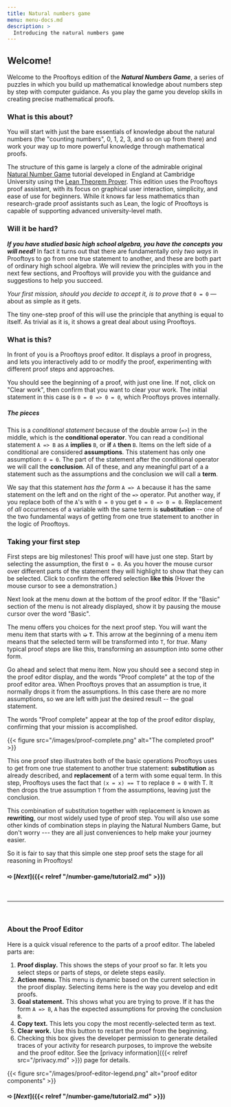 ```yaml
---
title: Natural numbers game
menu: menu-docs.md
description: >
  Introducing the natural numbers game
---
```


## Welcome!

Welcome to the Prooftoys edition of the ***Natural Numbers Game***, a
series of puzzles in which you build up mathematical knowledge about
numbers step by step with computer guidance.  As you play the game
you develop skills in creating precise mathematical proofs.

### What is this about?

You will start with just the bare essentials of knowledge about the
natural numbers (the "counting numbers", 0, 1, 2, 3, and so on up from
there) and work your way up to more powerful knowledge through
mathematical proofs.

The structure of this game is largely a clone of the admirable
original [Natural Number
Game](https://www.ma.imperial.ac.uk/~buzzard/xena/natural_number_game/)
tutorial developed in England at Cambridge University using the [Lean
Theorem Prover](https://leanprover.github.io/).  This edition uses the
Prooftoys proof assistant, with its focus on graphical user
interaction, simplicity, and ease of use for beginners.  While it
knows far less mathematics than research-grade proof assistants such
as Lean, the logic of Prooftoys is capable of supporting advanced
university-level math.

### Will it be hard?

***If you have studied basic high school algebra, you have the
concepts you will need!*** In fact it turns out that there are
fundamentally only *two ways* in Prooftoys to go from one true
statement to another, and these are both part of ordinary high school
algebra.  We will review the principles with you in the next few
sections, and Prooftoys will provide you with the guidance and
suggestions to help you succeed.

*Your first mission, should you decide to accept it, is to prove that*
`0 = 0` &mdash; about as simple as it gets.

The tiny one-step proof of this will use the principle that anything
is equal to itself.  As trivial as it is, it shows a great deal about
using Prooftoys.

### What is this?

<div class=proof-editor data-exercise="nat/nat0"></div>

In front of you is a Prooftoys proof editor.  It displays a proof in
progress, and lets you interactively add to or modify the proof,
experimenting with different proof steps and approaches.

You should see the beginning of a proof, with just one line.  If not,
click on "Clear work", then confirm that you want to clear your work.
The initial statement in this case is `0 = 0 => 0 = 0`, which
Prooftoys proves internally.

##### The pieces

This is a *conditional statement* because of the double arrow (`=>`)
in the middle, which is the **conditional operator**.  You can read a
conditional statement `A => B` as `A` **implies** `B`, or **if** `A`
**then** `B`.  Items on the left side of a conditional are considered
**assumptions**.  This statement has only one assumption: `0 = 0`.
The part of the statement after the conditional operator we will call
the **conclusion**.  All of these, and any meaningful part of a a
statement such as the assumptions and the conclusion we will call a
**term**.

We say that this statement *has the form* `A => A` because it has the
same statement on the left and on the right of the `=>` operator.  Put
another way, if you replace both of the `A`'s with `0 = 0` you get `0
= 0 => 0 = 0`.  Replacement of *all* occurrences of a variable with
the same term is **substitution** -- one of the two fundamental ways
of getting from one true statement to another in the logic of
Prooftoys.

### Taking your first step

First steps are big milestones!  This proof will have just one step.
Start by selecting the assumption, the first `0 = 0`.  As you hover
the mouse cursor over different parts of the statement they will
highlight to show that they can be selected.  Click to confirm the
offered selection <b videotip="/images/select-x-y.mp4">like this</b>
(Hover the mouse cursor to see a demonstration.)

Next look at the menu down at the bottom of the proof editor.  If the
"Basic" section of the menu is not already displayed, show it by
pausing the mouse cursor over the word "Basic".

The menu offers you choices for the next proof step.  You will want
the menu item that starts with ➭ <b>`T`</b>.  This arrow at the
beginning of a menu item means that the selected term will be
transformed into `T`, for *true*.  Many typical proof steps are like
this, transforming an assumption into some other form.

Go ahead and select that menu item. Now you should see a second step
in the proof editor display, and the words "Proof complete" at the top
of the proof editor area.  When Prooftoys proves that an assumption is
true, it normally drops it from the assumptions.  In this case there
are no more assumptions, so we are left with just the desired result
-- the goal statement.

The words "Proof complete" appear at the top of the proof editor
display, confirming that your mission is accomplished.

{{< figure src="/images/proof-complete.png" alt="The completed proof" >}}

This one proof step illustrates both of the basic operations Prooftoys
uses to get from one true statement to another true statement:
**substitution** as already described, and **replacement** of a term
with some equal term.  In this step, Prooftoys uses the fact that `(x
= x) == T` to replace `0 = 0` with T.  It then drops the true
assumption `T` from the assumptions, leaving just the conclusion.

This combination of substitution together with replacement is known as
**rewriting**, our most widely used type of proof step.  You will also
use some other kinds of combination steps in playing
the Natural Numbers Game, but don't worry --- they are all just
conveniences to help make your journey easier.

So it is fair to say that this simple one step proof sets the stage
for all reasoning in Prooftoys!

#### ➪ [***Next***]({{< relref "/number-game/tutorial2.md" >}})

&nbsp;

<hr>

&nbsp;

### About the Proof Editor

Here is a quick visual reference to the parts of a proof editor.  The
labeled parts are:

1. **Proof display.** This shows the steps of your proof so far.  It
   lets you select steps or parts of steps, or delete steps easily.
2. **Action menu.** This menu is dynamic based on the current
   selection in the proof display.  Selecting items here is the way
   you develop and edit proofs.
3. **Goal statement.** This shows what you are trying to prove.  If it
   has the form `A => B`, `A` has the expected assumptions for proving
   the conclusion `B`.
4. **Copy text.** This lets you copy the most recently-selected term
   as text.
5. **Clear work.** Use this button to restart the proof from the
   beginning.
6. Checking this box gives the developer permission to generate
   detailed traces of your activity for research purposes, to improve
   the website and the proof editor.  See the [privacy
   information]({{< relref src="/privacy.md" >}}) page for details.

{{< figure src="/images/proof-editor-legend.png" 
  alt="proof editor components" >}}

#### ➪ [***Next***]({{< relref "/number-game/tutorial2.md" >}})

